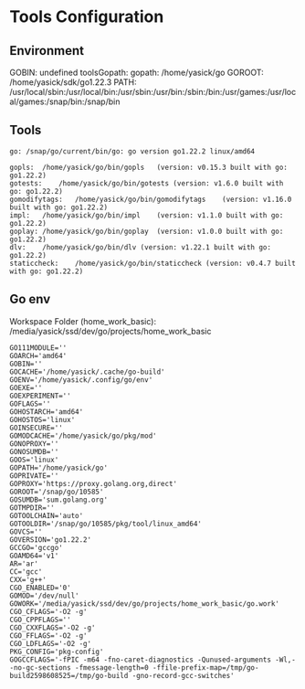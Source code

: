 # Tools Configuration


## Environment

GOBIN: undefined
toolsGopath: 
gopath: /home/yasick/go
GOROOT: /home/yasick/sdk/go1.22.3
PATH: /usr/local/sbin:/usr/local/bin:/usr/sbin:/usr/bin:/sbin:/bin:/usr/games:/usr/local/games:/snap/bin:/snap/bin

## Tools

	go:	/snap/go/current/bin/go: go version go1.22.2 linux/amd64

	gopls:	/home/yasick/go/bin/gopls	(version: v0.15.3 built with go: go1.22.2)
	gotests:	/home/yasick/go/bin/gotests	(version: v1.6.0 built with go: go1.22.2)
	gomodifytags:	/home/yasick/go/bin/gomodifytags	(version: v1.16.0 built with go: go1.22.2)
	impl:	/home/yasick/go/bin/impl	(version: v1.1.0 built with go: go1.22.2)
	goplay:	/home/yasick/go/bin/goplay	(version: v1.0.0 built with go: go1.22.2)
	dlv:	/home/yasick/go/bin/dlv	(version: v1.22.1 built with go: go1.22.2)
	staticcheck:	/home/yasick/go/bin/staticcheck	(version: v0.4.7 built with go: go1.22.2)

## Go env

Workspace Folder (home_work_basic): /media/yasick/ssd/dev/go/projects/home_work_basic

	GO111MODULE=''
	GOARCH='amd64'
	GOBIN=''
	GOCACHE='/home/yasick/.cache/go-build'
	GOENV='/home/yasick/.config/go/env'
	GOEXE=''
	GOEXPERIMENT=''
	GOFLAGS=''
	GOHOSTARCH='amd64'
	GOHOSTOS='linux'
	GOINSECURE=''
	GOMODCACHE='/home/yasick/go/pkg/mod'
	GONOPROXY=''
	GONOSUMDB=''
	GOOS='linux'
	GOPATH='/home/yasick/go'
	GOPRIVATE=''
	GOPROXY='https://proxy.golang.org,direct'
	GOROOT='/snap/go/10585'
	GOSUMDB='sum.golang.org'
	GOTMPDIR=''
	GOTOOLCHAIN='auto'
	GOTOOLDIR='/snap/go/10585/pkg/tool/linux_amd64'
	GOVCS=''
	GOVERSION='go1.22.2'
	GCCGO='gccgo'
	GOAMD64='v1'
	AR='ar'
	CC='gcc'
	CXX='g++'
	CGO_ENABLED='0'
	GOMOD='/dev/null'
	GOWORK='/media/yasick/ssd/dev/go/projects/home_work_basic/go.work'
	CGO_CFLAGS='-O2 -g'
	CGO_CPPFLAGS=''
	CGO_CXXFLAGS='-O2 -g'
	CGO_FFLAGS='-O2 -g'
	CGO_LDFLAGS='-O2 -g'
	PKG_CONFIG='pkg-config'
	GOGCCFLAGS='-fPIC -m64 -fno-caret-diagnostics -Qunused-arguments -Wl,--no-gc-sections -fmessage-length=0 -ffile-prefix-map=/tmp/go-build2598608525=/tmp/go-build -gno-record-gcc-switches'
	